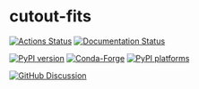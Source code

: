 # cutout-fits

[![Actions Status][actions-badge]][actions-link]
[![Documentation Status][rtd-badge]][rtd-link]

[![PyPI version][pypi-version]][pypi-link]
[![Conda-Forge][conda-badge]][conda-link]
[![PyPI platforms][pypi-platforms]][pypi-link]

[![GitHub Discussion][github-discussions-badge]][github-discussions-link]

<!-- SPHINX-START -->

<!-- prettier-ignore-start -->
[actions-badge]:            https://github.com/AlecThomson/cutout-fits/workflows/CI/badge.svg
[actions-link]:             https://github.com/AlecThomson/cutout-fits/actions
[conda-badge]:              https://img.shields.io/conda/vn/conda-forge/cutout-fits
[conda-link]:               https://github.com/conda-forge/cutout-fits-feedstock
[github-discussions-badge]: https://img.shields.io/static/v1?label=Discussions&message=Ask&color=blue&logo=github
[github-discussions-link]:  https://github.com/AlecThomson/cutout-fits/discussions
[pypi-link]:                https://pypi.org/project/cutout-fits/
[pypi-platforms]:           https://img.shields.io/pypi/pyversions/cutout-fits
[pypi-version]:             https://img.shields.io/pypi/v/cutout-fits
[rtd-badge]:                https://readthedocs.org/projects/cutout-fits/badge/?version=latest
[rtd-link]:                 https://cutout-fits.readthedocs.io/en/latest/?badge=latest

<!-- prettier-ignore-end -->
